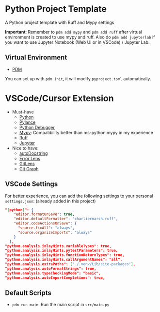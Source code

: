 # Python Project Template
A Python project template with Ruff and Mypy settings

**Important**: Remember to `pdm add mypy` and `pdm add ruff` after virtual environment is created to use mypy and ruff. Also do `pdm add jupyterlab` if you want to use Jupyter Notebook (Web UI or in VSCode) / Jupyter Lab.

## Virtual Environment
- [PDM](https://pdm.fming.dev/latest/)

You can set up with `pdm init`, it will modify `pyproject.toml` automatically.

# VSCode/Cursor Extension

- Must-have
	- [Python](https://marketplace.visualstudio.com/items?itemName=ms-python.python)
	- [Pylance](https://marketplace.visualstudio.com/items?itemName=ms-python.vscode-pylance)
	- [Python Debugger](https://marketplace.visualstudio.com/items?itemName=ms-python.debugpy)
	- [Mypy](https://marketplace.visualstudio.com/items?itemName=matangover.mypy): Compatibility better than ms-python.mypy in my experience
	- [Ruff](https://marketplace.cursorapi.com/items?itemName=charliermarsh.ruff)
	- [Jupyter](https://marketplace.visualstudio.com/items?itemName=ms-toolsai.jupyter)
- Nice to have:
	- [autoDocstring](https://marketplace.visualstudio.com/items?itemName=njpwerner.autodocstring)
	- [Error Lens](https://marketplace.visualstudio.com/items?itemName=usernamehw.errorlens)
	- [GitLens](https://marketplace.visualstudio.com/items?itemName=eamodio.gitlens)
	- [Git Graph](https://marketplace.visualstudio.com/items?itemName=mhutchie.git-graph)


## VSCode Settings
For better experience, you can add the following settings to your personal `settings.json`: (already added in this project)

```json
"[python]": {
    "editor.formatOnSave": true,
    "editor.defaultFormatter": "charliermarsh.ruff",
    "editor.codeActionsOnSave": {
      "source.fixAll": "always",
      "source.organizeImports": "always"
    }
  },
"python.analysis.inlayHints.variableTypes": true,
"python.analysis.inlayHints.pytestParameters": true,
"python.analysis.inlayHints.functionReturnTypes": true,
"python.analysis.inlayHints.callArgumentNames": "all",
"python.analysis.extraPaths": ["./.venv/Lib/site-packages"],
"python.analysis.autoFormatStrings": true,
"python.analysis.typeCheckingMode": "basic",
"python.analysis.autoImportCompletions": true,
```

## Default Scripts
- `pdm run main`: Run the main script in `src/main.py`
